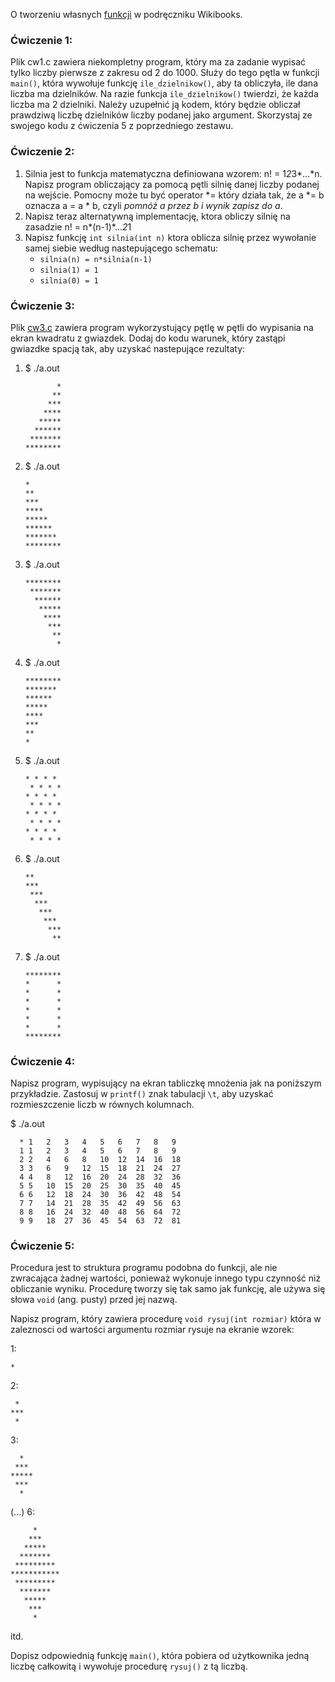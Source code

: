 O tworzeniu własnych [funkcji](https://pl.wikibooks.org/wiki/C/Funkcje) w podręczniku Wikibooks.

### **Ćwiczenie 1:**

Plik cw1.c zawiera niekompletny program, który ma za zadanie wypisać tylko liczby pierwsze z zakresu od 2 do 1000. Służy do tego pętla w funkcji `main()`, która wywołuje funkcję `ile_dzielnikow()`, aby ta obliczyła, ile dana liczba ma dzielników. Na razie funkcja `ile_dzielnikow()` twierdzi, że każda liczba ma 2 dzielniki. Należy uzupełnić ją kodem, który będzie obliczał prawdziwą liczbę dzielników liczby podanej jako argument. Skorzystaj ze swojego kodu z ćwiczenia 5 z poprzedniego zestawu.

### **Ćwiczenie 2:**

1. Silnia jest to funkcja matematyczna definiowana wzorem: n! = 1*2*3*...*n. Napisz program obliczający za pomocą pętli silnię danej liczby podanej na wejście. Pomocny może tu być operator *= który działa tak, że a *= b oznacza a = a * b, czyli *pomnóż a przez b i wynik zapisz do a*.
2. Napisz teraz alternatywną implementację, ktora obliczy silnię na zasadzie n! = n*(n-1)*...*2*1
3. Napisz funkcję `int silnia(int n)` ktora oblicza silnię przez wywołanie samej siebie według nastepującego schematu:
   * `silnia(n) = n*silnia(n-1)`
   * `silnia(1) = 1`
   * `silnia(0) = 1`

### **Ćwiczenie 3:**

Plik [cw3.c](https://github.com/anna-wro/epi.c/blob/master/04.%20p%C4%99tle%2C%20funkcje%20i%20procedury/cw3%20-%20wzory.c) zawiera program wykorzystujący pętlę w pętli do wypisania na ekran kwadratu z gwiazdek. Dodaj do kodu warunek, który zastąpi gwiazdke spacją tak, aby uzyskać nastepujące rezultaty:

1. $ ./a.out

              *
             **
            ***
           ****
          *****
         ******
        *******
       ********

2. $ ./a.out

       *      
       **      
       ***     
       ****    
       *****   
       ******  
       ******* 
       ********

3. $ ./a.out

       ********
        *******
         ******
          *****
           ****
            ***
             **
              *
       
4. $ ./a.out

       ********
       ******* 
       ******  
       *****   
       ****    
       ***     
       **      
       * 

5. $ ./a.out

       * * * * 
        * * * *
       * * * * 
        * * * *
       * * * * 
        * * * *
       * * * * 
        * * * *
 
6. $ ./a.out

       **      
       ***     
        ***    
         ***   
          ***  
           *** 
            ***
             **
      
7. $ ./a.out

       ********
       *      *
       *      *
       *      *
       *      *
       *      *
       *      *
       ********

### **Ćwiczenie 4:**

Napisz program, wypisujący na ekran tabliczkę mnożenia jak na poniższym przykładzie. Zastosuj w `printf()` znak tabulacji `\t`, aby uzyskać rozmieszczenie liczb w równych kolumnach.

$ ./a.out

      *	1	2	3	4	5	6	7	8	9
      1	1	2	3	4	5	6	7	8	9
      2	2	4	6	8	10	12	14	16	18
      3	3	6	9	12	15	18	21	24	27
      4	4	8	12	16	20	24	28	32	36
      5	5	10	15	20	25	30	35	40	45
      6	6	12	18	24	30	36	42	48	54
      7	7	14	21	28	35	42	49	56	63
      8	8	16	24	32	40	48	56	64	72
      9	9	18	27	36	45	54	63	72	81

### **Ćwiczenie 5:**

Procedura jest to struktura programu podobna do funkcji, ale nie zwracająca żadnej wartości, ponieważ wykonuje innego typu czynność niż obliczanie wyniku. Procedurę tworzy się tak samo jak funkcję, ale używa się słowa `void` (ang. pusty) przed jej nazwą.

Napisz program, który zawiera procedurę `void rysuj(int rozmiar)` która w zaleznosci od wartości argumentu rozmiar rysuje na ekranie wzorek:

1:

    *

2:

     * 
    ***
     *
 
3:

      *  
     *** 
    *****
     *** 
      *  
  
(...)
6:

         *     
        ***    
       *****   
      *******  
     ********* 
    ***********
     ********* 
      *******  
       *****   
        ***    
         *   
     
itd.

Dopisz odpowiednią funkcję `main()`, która pobiera od użytkownika jedną liczbę całkowitą i wywołuje procedurę `rysuj()` z tą liczbą.
